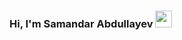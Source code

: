 ### Hi, I'm Samandar Abdullayev <img src="https://media1.giphy.com/media/hvRJCLFzcasrR4ia7z/giphy.gif" width="27px">
